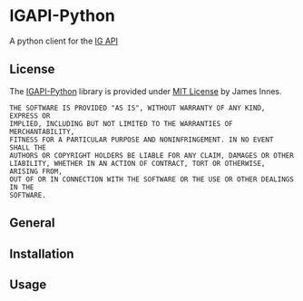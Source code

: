 # IGAPI-Python
A python client for the [IG API](https://labs.ig.com/rest-trading-api-guide)

## License
The [IGAPI-Python](https://github.com/NixonInnes/IGAPI-Python) library is provided under [MIT License](https://github.com/NixonInnes/IGAPI-Python/blob/master/License.txt) by James Innes.

```
THE SOFTWARE IS PROVIDED "AS IS", WITHOUT WARRANTY OF ANY KIND, EXPRESS OR
IMPLIED, INCLUDING BUT NOT LIMITED TO THE WARRANTIES OF MERCHANTABILITY,
FITNESS FOR A PARTICULAR PURPOSE AND NONINFRINGEMENT. IN NO EVENT SHALL THE
AUTHORS OR COPYRIGHT HOLDERS BE LIABLE FOR ANY CLAIM, DAMAGES OR OTHER
LIABILITY, WHETHER IN AN ACTION OF CONTRACT, TORT OR OTHERWISE, ARISING FROM,
OUT OF OR IN CONNECTION WITH THE SOFTWARE OR THE USE OR OTHER DEALINGS IN THE
SOFTWARE.
```

## General

## Installation

## Usage


